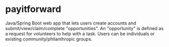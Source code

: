 # payitforward

Java/Spring Boot web app that lets users create accounts and submit/view/claim/complete "opportunities". 
An "opportunity" is defined as a request for volunteers to help with a task. Users can be individuals or existing community/philanthropic groups.
